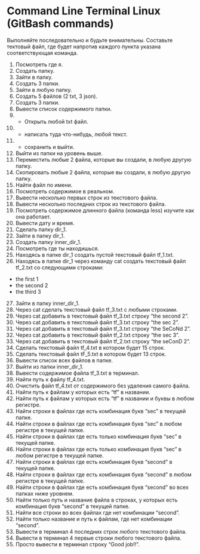 # Command Line Terminal Linux (GitBash commands)

Выполняйте последовательно и будьте внимательны.
Составьте тектовый файл, где будет напротив каждого пункта указана соответствующая команда.

1) Посмотреть где я.
2) Создать папку.
3) Зайти в папку.
4) Создать 3 папки.
5) Зайти в любую папку.
6) Создать 5 файлов (2 txt, 3 json).
7) Создать 3 папки.
8) Вывести список содержимого папки.
9) + Открыть любой txt файл.
10) + написать туда что-нибудь, любой текст.
11) + сохранить и выйти.
12) Выйти из папки на уровень выше.
13) Переместить любые 2 файла, которые вы создали, в любую другую папку.
14) Скопировать любые 2 файла, которые вы создали, в любую другую папку.
15) Найти файл по имени.
16) Посмотреть содержимое в реальном.
17) Вывести несколько первых строк из текстового файла.
18) Вывести несколько последних строк из текстового файла.
19) Посмотреть содержимое длинного файла (команда less) изучите как она работает.
20) Вывести дату и время.
21) Сделать папку dir_1.
22) Зайти в папку dir_1.
23) Создать папку inner_dir_1.
24) Посмотреть где ты находишься.
25) Находясь в папке dir_1 создать пустой текстовый файл tf_1.txt.
26) Находясь в папке dir_1 через команду cat создать текстовый файл tf_2.txt со следующими строками:
- the first 1
- the second 2
- the third 3
 27) Зайти в папку inner_dir_1.
 28) Через cat сделать текстовый файл tf_3.txt  c любыми строками.
 29) Через cat добавить в текстовый файл tf_3.txt строку “the second 2”.
 30) Через cat добавить в текстовый файл tf_3.txt строку “the sec 2”.
 31) Через cat добавить в текстовый файл tf_3.txt строку “the SeCoNd 2”.
 32) Через cat добавить в текстовый файл tf_2.txt строку “the sec 3”.
 33) Через cat добавить в текстовый файл tf_2.txt строку “the seConD 2”.
 34) Сделать текстовый файл tf_4.txt в котором будет 15 строк.
 35) Сделать текстовый файл tF_5.txt в котором будет 13 строк.
 36) Вывести список всех файлов в папке.
 37) Выйти из папки inner_dir_1.
 38) Вывести содержимое файла tf_3.txt в терминал.
 39) Найти путь к файлу tf_4.txt.
 40) Очистить файл tf_4.txt от содержимого без удаления самого файла.
 41) Найти путь к файлам у которых есть  “tf” в названии.
 42) Найти путь к файлам у которых есть  “tf” в названии и буквы в любом регистре.
 43) Найти строки в файлах где есть комбинация букв “sec” в текущей папке.
 44) Найти строки в файлах где есть комбинация букв “sec” в любом регистре в текущей папке.
 45) Найти строки в файлах где есть только комбинация букв “sec” в текущей папке.
 46) Найти строки в файлах где есть только комбинация букв “sec” в любом регистре в текущей папке.
 47) Найти строки в файлах где есть комбинация букв “second” в текущей папке.
 48) Найти строки в файлах где есть комбинация букв “second” в любом регистре в текущей папке.
 49) Найти строки в файлах где есть комбинация букв “second” во всех папках ниже уровнем.
 50) Найти только путь и название файла в строках, у которых есть комбинация букв “second” в текущей папке.
 51) Найти все строки во всех файлах где нет комбинации “second”.
 52) Найти только название и путь к файлам, где нет комбинации “second”.
 53) Вывести в терминал 4 последних строк любого текстового файла.
 54) Вывести в терминал 4 первые строки любого текстового файла.
 55) Просто вывести в терминал строку “Good job!!”.
